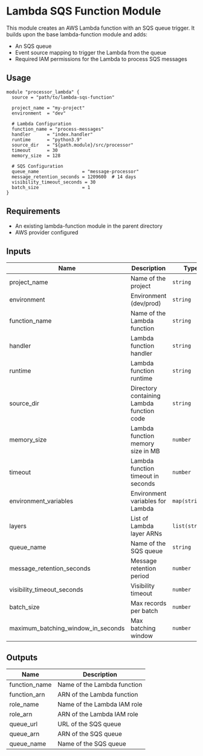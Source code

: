 # Lambda SQS Function Module

This module creates an AWS Lambda function with an SQS queue trigger. It builds upon the base lambda-function module and adds:
- An SQS queue
- Event source mapping to trigger the Lambda from the queue
- Required IAM permissions for the Lambda to process SQS messages

## Usage

```hcl
module "processor_lambda" {
  source = "path/to/lambda-sqs-function"

  project_name = "my-project"
  environment  = "dev"
  
  # Lambda Configuration
  function_name = "process-messages"
  handler      = "index.handler"
  runtime      = "python3.9"
  source_dir   = "${path.module}/src/processor"
  timeout      = 30
  memory_size  = 128
  
  # SQS Configuration
  queue_name                = "message-processor"
  message_retention_seconds = 1209600  # 14 days
  visibility_timeout_seconds = 30
  batch_size                = 1
}
```

## Requirements

- An existing lambda-function module in the parent directory
- AWS provider configured

## Inputs

| Name | Description | Type | Default | Required |
|------|-------------|------|---------|:--------:|
| project_name | Name of the project | `string` | n/a | yes |
| environment | Environment (dev/prod) | `string` | n/a | yes |
| function_name | Name of the Lambda function | `string` | n/a | yes |
| handler | Lambda function handler | `string` | n/a | yes |
| runtime | Lambda function runtime | `string` | n/a | yes |
| source_dir | Directory containing Lambda function code | `string` | n/a | yes |
| memory_size | Lambda function memory size in MB | `number` | `128` | no |
| timeout | Lambda function timeout in seconds | `number` | `30` | no |
| environment_variables | Environment variables for Lambda | `map(string)` | `{}` | no |
| layers | List of Lambda layer ARNs | `list(string)` | `[]` | no |
| queue_name | Name of the SQS queue | `string` | n/a | yes |
| message_retention_seconds | Message retention period | `number` | `1209600` | no |
| visibility_timeout_seconds | Visibility timeout | `number` | `30` | no |
| batch_size | Max records per batch | `number` | `1` | no |
| maximum_batching_window_in_seconds | Max batching window | `number` | `0` | no |

## Outputs

| Name | Description |
|------|-------------|
| function_name | Name of the Lambda function |
| function_arn | ARN of the Lambda function |
| role_name | Name of the Lambda IAM role |
| role_arn | ARN of the Lambda IAM role |
| queue_url | URL of the SQS queue |
| queue_arn | ARN of the SQS queue |
| queue_name | Name of the SQS queue |
